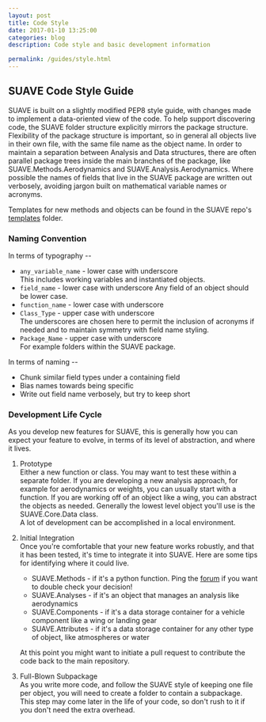 ```yaml
---
layout: post
title: Code Style
date: 2017-01-10 13:25:00
categories: blog
description: Code style and basic development information

permalink: /guides/style.html
---
```


<link rel="stylesheet" href="//cdn.jsdelivr.net/highlight.js/8.6/styles/default.min.css">
<script src="//cdn.jsdelivr.net/highlight.js/8.6/highlight.min.js"></script>
<script>hljs.initHighlightingOnLoad();</script>

## SUAVE Code Style Guide

SUAVE is built on a slightly modified PEP8 style guide, with changes made to implement a data-oriented view of the code.  To help support discovering code, the SUAVE folder structure explicitly mirrors the package structure.  Flexibility of the package structure is important, so in general all objects live in their own file, with the same file name as the object name.  In order to maintain a separation between Analysis and Data structures, there are often parallel package trees inside the main branches of the package, like SUAVE.Methods.Aerodynamics and SUAVE.Analysis.Aerodynamics.  Where possible the names of fields that live in the SUAVE package are written out verbosely, avoiding jargon built on mathematical variable names or acronyms. 

Templates for new methods and objects can be found in the SUAVE repo's [templates](https://github.com/suavecode/SUAVE/tree/develop/templates) folder.

### Naming Convention

In terms of typography -- 

* ```any_variable_name``` - lower case with underscore <br>
   This includes working variables and instantiated objects.
* ```field_name``` - lower case with underscore
   Any field of an object should be lower case.
* ```function_name``` - lower case with underscore
* ```Class_Type``` - upper case with underscore <br>
   The underscores are chosen here to permit the inclusion of acronyms if needed and to maintain symmetry with field name styling.
* ```Package_Name``` - upper case with underscore <br>
   For example folders within the SUAVE package.


In terms of naming --

* Chunk similar field types under a containing field
* Bias names towards being specific
* Write out field name verbosely, but try to keep short


### Development Life Cycle

As you develop new features for SUAVE, this is generally how you can expect your feature to evolve, in terms of its level of abstraction, and where it lives.

1. Prototype <br>
   Either a new function or class.  You may want to test these within a separate folder. If you are developing a new analysis approach, for example for aerodynamics or weights, you can usually start with a function.  If you are working off of an object like a wing, you can abstract the objects as needed.  Generally the lowest level object you'll use is the SUAVE.Core.Data class.  <br>
   A lot of development can be accomplished in a local environment.

2. Initial Integration <br>
   Once you're comfortable that your new feature works robustly, and that it has been tested, it's time to integrate it into SUAVE.  Here are some tips for identifying where it could live.
   - SUAVE.Methods - if it's a python function.  Ping the [forum](http:suavecode.github.io/forum) if you want to double check your decision!
   - SUAVE.Analyses - if it's an object that manages an analysis like aerodynamics
   - SUAVE.Components - if it's a data storage container for a vehicle component like a wing or landing gear
   - SUAVE.Attributes - if it's a data storage container for any other type of object, like atmospheres or water<br>

   At this point you might want to initiate a pull request to contribute the code back to the main repository.<br>
  
3. Full-Blown Subpackage <br>
   As you write more code, and follow the SUAVE style of keeping one file per object, you will need to create a folder to contain a subpackage.  This step may come later in the life of your code, so don't rush to it if you don't need the extra overhead.
